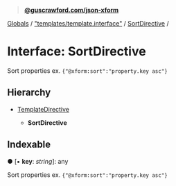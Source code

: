 > **[@guscrawford.com/json-xform](../README.md)**

[Globals](../globals.md) / ["templates/template.interface"](../modules/_templates_template_interface_.md) / [SortDirective](_templates_template_interface_.sortdirective.md) /

# Interface: SortDirective

Sort properties ex. `{"@xform:sort":"property.key asc"}`

## Hierarchy

* [TemplateDirective](_templates_template_interface_.templatedirective.md)

  * **SortDirective**

## Indexable

● \[▪ **key**: *string*\]: any

Sort properties ex. `{"@xform:sort":"property.key asc"}`